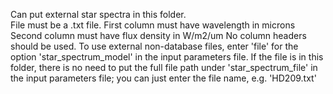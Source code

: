 Can put external star spectra in this folder.  
File must be a .txt file.
First column must have wavelength in microns
Second column must have flux density in W/m2/um
No column headers should be used.
To use external non-database files, enter 'file' for the option 'star_spectrum_model' in the input parameters file.
If the file is in this folder, there is no need to put the full file path under 'star_spectrum_file' in the input parameters file; you can just enter the file name, e.g. 'HD209.txt'

